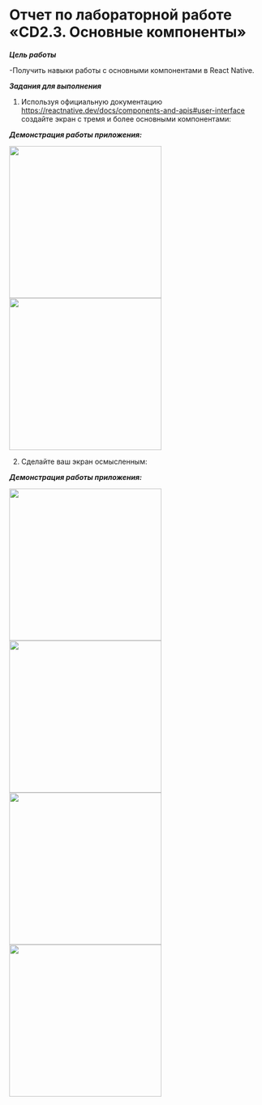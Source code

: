 
# Отчет по лабораторной работе «CD2.3. Основные компоненты»

***Цель работы***

-Получить навыки работы с основными компонентами в React Native.

***Задания для выполнения*** 

1. Используя официальную документацию https://reactnative.dev/docs/components-and-apis#user-interface создайте экран с тремя и более основными компонентами:

***Демонстрация работы приложения:***

<img src="https://user-images.githubusercontent.com/90133237/162260969-21ad466b-3c20-47e4-bd00-41946e901021.jpg" width="300" />

<img src="https://user-images.githubusercontent.com/90133237/162261058-ce673444-7785-44f9-82b1-f0e232b42b9d.jpg" width="300" />

2. Сделайте ваш экран осмысленным:

***Демонстрация работы приложения:***

<img src="https://user-images.githubusercontent.com/90133237/162261203-92bdfbc3-e081-415c-9767-76def3bf6e9a.jpg" width="300" />

<img src="https://user-images.githubusercontent.com/90133237/162261237-fad57776-4787-498b-b865-e9706be96295.jpg" width="300" />

<img src="https://user-images.githubusercontent.com/90133237/162261247-a81c329c-fd4c-4b88-bf77-999d6e255723.jpg" width="300" />

<img src="https://user-images.githubusercontent.com/90133237/162261251-602ed4ac-a89e-4896-a1f6-a75876d9a694.jpg" width="300" />


